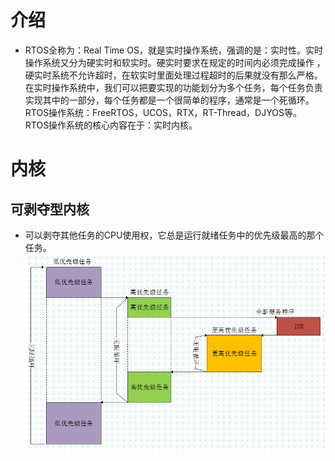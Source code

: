# 介绍
- RTOS全称为：Real Time OS，就是实时操作系统，强调的是：实时性。实时操作系统又分为硬实时和软实时。硬实时要求在规定的时间内必须完成操作 ，硬实时系统不允许超时，在软实时里面处理过程超时的后果就没有那么严格。 在实时操作系统中，我们可以把要实现的功能划分为多个任务，每个任务负责实现其中的一部分，每个任务都是一个很简单的程序，通常是一个死循环。 RTOS操作系统：FreeRTOS，UCOS，RTX，RT-Thread，DJYOS等。 RTOS操作系统的核心内容在于：实时内核。
# 内核
## 可剥夺型内核
- 可以剥夺其他任务的CPU使用权，它总是运行就绪任务中的优先级最高的那个任务。
![优先级](../pic/priority.png)